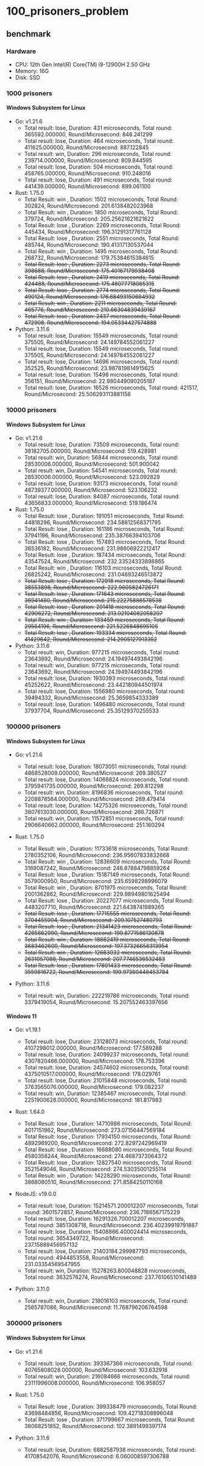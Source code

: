 # 100_prisoners_problem

## benchmark

### Hardware

* CPU: 12th Gen Intel(R) Core(TM) i9-12900H 2.50 GHz
* Memory: 16G
* Disk: SSD

### 1000 prisoners

#### Windows Subsystem for Linux

* Go: v1.21.6
  * Total result: lose, Duration: 431 microseconds, Total round: 365592.000000, Round/Microsecond: 848.241299
  * Total result: lose, Duration: 464 microseconds, Total round: 411625.000000, Round/Microsecond: 887.122845
  * Total result: win, Duration: 296 microseconds, Total round: 239714.000000, Round/Microsecond: 809.844595
  * Total result: lose, Duration: 504 microseconds, Total round: 458765.000000, Round/Microsecond: 910.248016
  * Total result: lose, Duration: 491 microseconds, Total round: 441439.000000, Round/Microsecond: 899.061100
* Rust: 1.75.0
  * Total Result: win , Duration: 1502 microseconds, Total Round: 302824, Round/Microsecond: 201.6138482023968
  * Total Result: win , Duration: 1850 microseconds, Total Round: 379724, Round/Microsecond: 205.25621621621622
  * Total Result: lose , Duration: 2269 microseconds, Total Round: 445434, Round/Microsecond: 196.31291317761128
  * Total Result: lose , Duration: 2551 microseconds, Total Round: 485744, Round/Microsecond: 190.41317130537044
  * Total Result: win , Duration: 1495 microseconds, Total Round: 268732, Round/Microsecond: 179.75384615384615
  * ~~Total Result: lose , Duration: 2273 microseconds, Total Round: 398688, Round/Microsecond: 175.40167179938408~~
  * ~~Total Result: lose , Duration: 2419 microseconds, Total Round: 424488, Round/Microsecond: 175.48077718065315~~
  * ~~Total Result: lose , Duration: 2774 microseconds, Total Round: 490124, Round/Microsecond: 176.68493150684932~~
  * ~~Total Result: win , Duration: 2211 microseconds, Total Round: 465776, Round/Microsecond: 210.66304839439167~~
  * ~~Total Result: lose , Duration: 2437 microseconds, Total Round: 472908, Round/Microsecond: 194.05334427574888~~
* Python: 3.11.6
  * Total result: lose, Duration: 15549 microseconds, Total round: 375505, Round/Microsecond: 24.149784552061227
  * Total result: lose, Duration: 15549 microseconds, Total round: 375505, Round/Microsecond: 24.149784552061227
  * Total result: lose, Duration: 14696 microseconds, Total round: 352525, Round/Microsecond: 23.987819814915625
  * Total result: lose, Duration: 15498 microseconds, Total round: 356151, Round/Microsecond: 22.980449090205187
  * Total result: lose, Duration: 16526 microseconds, Total round: 421517, Round/Microsecond: 25.506293113881156

### 10000 prisoners

#### Windows Subsystem for Linux

* Go: v1.21.6
  * Total result: lose, Duration: 73509 microseconds, Total round: 38182705.000000, Round/Microsecond: 519.428981
  * Total result: win, Duration: 56844 microseconds, Total round: 28530006.000000, Round/Microsecond: 501.900042
  * Total result: win, Duration: 54541 microseconds, Total round: 28530006.000000, Round/Microsecond: 523.092829
  * Total result: lose, Duration: 93173 microseconds, Total round: 48739377.000000, Round/Microsecond: 523.106232
  * Total result: lose, Duration: 84087 microseconds, Total round: 43656833.000000, Round/Microsecond: 519.186474
* Rust: 1.75.0
  * Total Result: lose , Duration: 191051 microseconds, Total Round: 44818296, Round/Microsecond: 234.58812568371795
  * Total Result: lose , Duration: 161186 microseconds, Total Round: 37941196, Round/Microsecond: 235.38766394103706
  * Total Result: lose , Duration: 157493 microseconds, Total Round: 36536182, Round/Microsecond: 231.98606922212417
  * Total Result: lose , Duration: 187434 microseconds, Total Round: 43547524, Round/Microsecond: 232.33524333898865
  * Total Result: win , Duration: 116103 microseconds, Total Round: 26825242, Round/Microsecond: 231.04693246513872
  * ~~Total Result: lose , Duration: 172918 microseconds, Total Round: 38553898, Round/Microsecond: 222.9605824726171~~
  * ~~Total Result: lose , Duration: 171643 microseconds, Total Round: 36941480, Round/Microsecond: 215.22275886578538~~
  * ~~Total Result: lose , Duration: 201418 microseconds, Total Round: 42906272, Round/Microsecond: 213.02104082058207~~
  * ~~Total Result: win , Duration: 133459 microseconds, Total Round: 29564196, Round/Microsecond: 221.5226848695105~~
  * ~~Total Result: lose , Duration: 193334 microseconds, Total Round: 41429642, Round/Microsecond: 214.2905127913352~~
* Python: 3.11.6
  * Total result: win, Duration: 977215 microseconds, Total round: 23643692, Round/Microsecond: 24.194974493842196
  * Total result: win, Duration: 977215 microseconds, Total round: 23643692, Round/Microsecond: 24.194974493842196
  * Total result: lose, Duration: 1930393 microseconds, Total round: 45252622, Round/Microsecond: 23.442180944501974
  * Total result: lose, Duration: 1556980 microseconds, Total round: 39494332, Round/Microsecond: 25.3659854333389
  * Total result: lose, Duration: 1496480 microseconds, Total round: 37937704, Round/Microsecond: 25.35129370255533

### 100000 prisoners

#### Windows Subsystem for Linux

* Go: v1.21.6
  * Total result: lose, Duration: 18073051 microseconds, Total round: 4868528009.000000, Round/Microsecond: 269.380527
  * Total result: lose, Duration: 14068824 microseconds, Total round: 3795941735.000000, Round/Microsecond: 269.812298
  * Total result: win, Duration: 8196836 microseconds, Total round: 2208878564.000000, Round/Microsecond: 269.479414
  * Total result: lose, Duration: 14275326 microseconds, Total round: 3807613030.000000, Round/Microsecond: 266.726871
  * Total result: win, Duration: 11572851 microseconds, Total round: 2906640662.000000, Round/Microsecond: 251.160294

* Rust: 1.75.0
  * Total Result: win , Duration: 11733618 microseconds, Total Round: 2780352106, Round/Microsecond: 236.95607833832668
  * Total Result: win , Duration: 12836609 microseconds, Total Round: 3169087242, Round/Microsecond: 246.87884798859264
  * Total Result: lose , Duration: 15187149 microseconds, Total Round: 3579000950, Round/Microsecond: 235.6598298996079
  * Total Result: win , Duration: 8701975 microseconds, Total Round: 2001362862, Round/Microsecond: 229.98949801625494
  * Total Result: lose , Duration: 20227077 microseconds, Total Round: 4483207710, Round/Microsecond: 221.6438741989265
  * ~~Total Result: lose , Duration: 17715555 microseconds, Total Round: 3704455904, Round/Microsecond: 209.107527480793~~
  * ~~Total Result: lose , Duration: 21341423 microseconds, Total Round: 4265662990, Round/Microsecond: 199.8771586130878~~
  * ~~Total Result: win , Duration: 18662419 microseconds, Total Round: 3683462600, Round/Microsecond: 197.37326656313954~~
  * ~~Total Result: win , Duration: 12663032 microseconds, Total Round: 2631057088, Round/Microsecond: 207.7746536532483~~
  * ~~Total Result: lose , Duration: 17801433 microseconds, Total Round: 3559816722, Round/Microsecond: 199.97360448453784~~

* Python: 3.11.6
  * Total result: win, Duration: 222219786 microseconds, Total round: 3379419054, Round/Microsecond: 15.207552463397656

#### Windows 11

* Go: v1.19.1
  * Total result: lose, Duration: 23128073 microseconds, Total round: 4107298012.000000, Round/Microsecond: 177.589288
  * Total result: lose, Duration: 24099237 microseconds, Total round: 4307820466.000000, Round/Microsecond: 178.753396
  * Total result: lose, Duration: 24574602 microseconds, Total round: 4375010517.000000, Round/Microsecond: 178.029761
  * Total result: lose, Duration: 21015848 microseconds, Total round: 3763565076.000000, Round/Microsecond: 179.082237
  * Total result: win, Duration: 12385467 microseconds, Total round: 2251900628.000000, Round/Microsecond: 181.817983

* Rust: 1.64.0
  * Total Result: lose , Duration: 14710986 microseconds, Total Round: 4017151962, Round/Microsecond: 273.07156447569184
  * Total Result: lose , Duration: 17934150 microseconds, Total Round: 4892969200, Round/Microsecond: 272.8297242969419
  * Total Result: lose , Duration: 16688080 microseconds, Total Round: 4580356244, Round/Microsecond: 274.4687372064372
  * Total Result: lose , Duration: 12827540 microseconds, Total Round: 3521549046, Round/Microsecond: 274.53035001255114
  * Total Result: win , Duration: 14228290 microseconds, Total Round: 3868080510, Round/Microsecond: 271.8584250110168

* NodeJS: v19.0.0
  * Total result: lose, Duration: 15214571.200012207 microseconds, Total round: 3601572857, Round/Microsecond: 236.7186567175229
  * Total result: lose, Duration: 16291326.700012207 microseconds, Total round: 3851308718, Round/Microsecond: 236.40239919791887
  * Total result: lose, Duration: 15408866.400024414 microseconds, Total round: 3654349722, Round/Microsecond: 237.15889456957132
  * Total result: lose, Duration: 21403184.299987793 microseconds, Total round: 4944853558, Round/Microsecond: 231.03354569547955
  * Total result: win, Duration: 15278263.800048828 microseconds, Total round: 3632576274, Round/Microsecond: 237.76106510141489

* Python: 3.11.0
  * Total result: win, Duration: 218016103 microseconds, Total round: 2565787086, Round/Microsecond: 11.768796206764598

### 300000 prisoners

#### Windows Subsystem for Linux

* Go: v1.21.6
  * Total result: lose, Duration: 393367366 microseconds, Total round: 40765808028.000000, Round/Microsecond: 103.632918
  * Total result: win, Duration: 216084666 microseconds, Total round: 23111996008.000000, Round/Microsecond: 106.958057

* Rust: 1.75.0
  * Total Result: lose , Duration: 399338479 microseconds, Total Round: 43698484856, Round/Microsecond: 109.42718308896048
  * Total Result: lose , Duration: 371799667 microseconds, Total Round: 38068251852, Round/Microsecond: 102.3891499397174

* Python: 3.11.6
  * Total result: lose, Duration: 6882587938 microseconds, Total round: 41708542076, Round/Microsecond: 6.060008597306788
